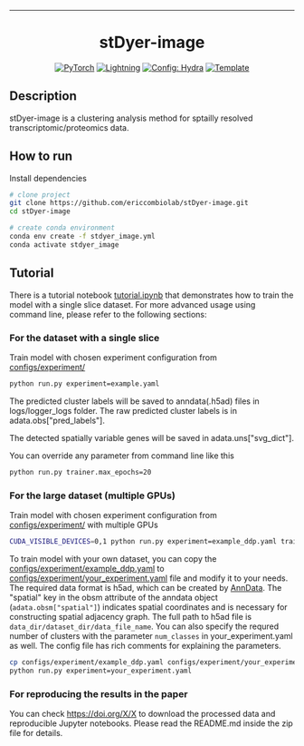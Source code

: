 
---

<div align="center">

# stDyer-image

<a href="https://pytorch.org/get-started/locally/"><img alt="PyTorch" src="https://img.shields.io/badge/PyTorch-ee4c2c?logo=pytorch&logoColor=white"></a>
<a href="https://pytorchlightning.ai/"><img alt="Lightning" src="https://img.shields.io/badge/-Lightning-792ee5?logo=pytorchlightning&logoColor=white"></a>
<a href="https://hydra.cc/"><img alt="Config: Hydra" src="https://img.shields.io/badge/Config-Hydra-89b8cd"></a>
<a href="https://github.com/ashleve/lightning-hydra-template"><img alt="Template" src="https://img.shields.io/badge/-Lightning--Hydra--Template-017F2F?style=flat&logo=github&labelColor=gray"></a><br>
</div>

## Description

stDyer-image is a clustering analysis method for sptailly resolved transcriptomic/proteomics data.

## How to run

Install dependencies

```bash
# clone project
git clone https://github.com/ericcombiolab/stDyer-image.git
cd stDyer-image

# create conda environment
conda env create -f stdyer_image.yml
conda activate stdyer_image
```

## Tutorial
There is a tutorial notebook [tutorial.ipynb](tutorial.ipynb) that demonstrates how to train the model with a single slice dataset. For more advanced usage using command line, please refer to the following sections:

### For the dataset with a single slice
Train model with chosen experiment configuration from [configs/experiment/](configs/experiment/)

```bash
python run.py experiment=example.yaml
```

The predicted cluster labels will be saved to anndata(.h5ad) files in logs/logger_logs folder. The raw predicted cluster labels is in adata.obs["pred_labels"].


The detected spatially variable genes will be saved in adata.uns["svg_dict"].

You can override any parameter from command line like this

```bash
python run.py trainer.max_epochs=20
```

### For the large dataset (multiple GPUs)
Train model with chosen experiment configuration from [configs/experiment/](configs/experiment/) with multiple GPUs

```bash
CUDA_VISIBLE_DEVICES=0,1 python run.py experiment=example_ddp.yaml trainer.devices=2
```

To train model with your own dataset, you can copy the [configs/experiment/example_ddp.yaml](configs/experiment/example_ddp.yaml) to [configs/experiment/your_experiment.yaml](configs/experiment/your_experiment.yaml) file and modify it to your needs. The required data format is h5ad, which can be created by [AnnData](https://anndata.readthedocs.io/en/latest/). The "spatial" key in the obsm attribute of the anndata object (`adata.obsm["spatial"]`) indicates spatial coordinates and is necessary for constructing spatial adjacency graph. The full path to h5ad file is `data_dir/dataset_dir/data_file_name`. You can also specify the requred number of clusters with the parameter `num_classes` in your_experiment.yaml as well. The config file has rich comments for explaining the parameters.

```bash
cp configs/experiment/example_ddp.yaml configs/experiment/your_experiment.yaml
python run.py experiment=your_experiment.yaml
```


### For reproducing the results in the paper
You can check https://doi.org/X/X to download the processed data and reproducible Jupyter notebooks. Please read the README.md inside the zip file for details.
